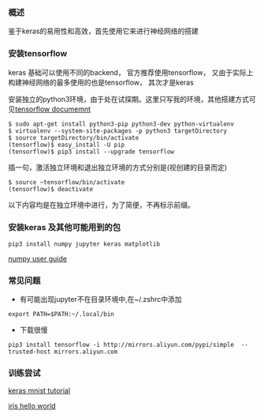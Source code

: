 ### 概述
鉴于keras的易用性和高效，首先使用它来进行神经网络的搭建

### 安装tensorflow
keras 基础可以使用不同的backend， 官方推荐使用tensorflow， 又由于实际上构建神经网络的最多使用的也是tensorflow， 其次才是keras

安装独立的python3环境，由于处在试探期。这里只写我的环境，其他搭建方式可见[tensorflow documemnt](https://www.tensorflow.org/install/install_linux)

```
$ sudo apt-get install python3-pip python3-dev python-virtualenv
$ virtualenv --system-site-packages -p python3 targetDirectory
$ source targetDirectory/bin/activate
(tensorflow)$ easy_install -U pip
(tensorflow)$ pip3 install --upgrade tensorflow
```
插一句，激活独立环境和退出独立环境的方式分别是(视创建的目录而定)
```
$ source ~tensorflow/bin/activate
(tensorflow)$ deactivate
```
以下内容均是在独立环境中进行，为了简便，不再标示前缀。

### 安装keras 及其他可能用到的包
```
pip3 install numpy jupyter keras matplotlib 
```

[numpy user guide](https://docs.scipy.org/doc/numpy/user/)

### 常见问题
- 有可能出现jupyter不在目录环境中,在~/.zshrc中添加
```
export PATH=$PATH:~/.local/bin
```
- 下载很慢
```
pip3 install tensorflow -i http://mirrors.aliyun.com/pypi/simple  --trusted-host mirrors.aliyun.com
```

### 训练尝试
[keras mnist tutorial](keras-mnist-tutorial)

[iris hello world](https://github.com/fastforwardlabs/keras-hello-world/blob/master/kerashelloworld.ipynb)
